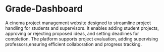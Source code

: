 # Grade-Dashboard
A cinema project management website designed to streamline project handling for students and supervisors. It enables adding student projects, approving or rejecting proposed ideas, and setting deadlines for completion. The platform supports project evaluation, adding supervising professors,ensuring efficient collaboration and progress tracking.
